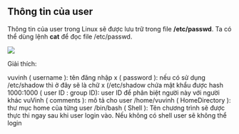 ## Thông tin của user

Thông tin của user trong Linux sẽ được lưu trữ trong file **/etc/passwd**. Ta có thể dùng lệnh **cat** để đọc file /etc/passwd.

<img src="https://github.com/vinhvt2704/Images/blob/master/passwd.PNG">

Giải thích:

vuvinh ( username ): tên đăng nhập
x ( password ): nếu có sử dụng /etc/shadow thì ở đây sẽ là chữ x (/etc/shadow chứa mật khẩu được hash
1000:1000 ( user ID : group ID): user ID để phân biệt người này với người khác
vuVinh ( comments ): mô tả cho user
/home/vuvinh ( HomeDirectory ): thư mục home của từng user
/bin/bash ( Shell ): Tên chương trình sẽ được thực thi ngay sau khi user login vào. Nếu không có shell user sẽ không thể login
